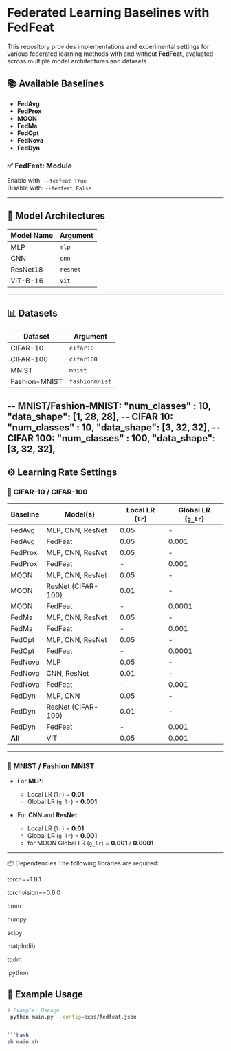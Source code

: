 # Federated Learning Baselines with FedFeat

This repository provides implementations and experimental settings for various federated learning methods with and without **FedFeat**, evaluated across multiple model architectures and datasets.

## 📚 Available Baselines

- **FedAvg**
- **FedProx**
- **MOON**
- **FedMa**
- **FedOpt**
- **FedNova**
- **FedDyn**

### ✅ FedFeat: Module
Enable with: `--fedfeat True`  
Disable with: `--fedfeat False`

---

## 🧠 Model Architectures

| Model Name | Argument |
|------------|----------|
| MLP        | `mlp`    |
| CNN        | `cnn`    |
| ResNet18   | `resnet` |
| ViT-B-16   | `vit`    |

---

## 📊 Datasets

| Dataset         | Argument    |
|-----------------|-------------|
| CIFAR-10        | `cifar10`   |
| CIFAR-100       | `cifar100`  |
| MNIST           | `mnist`     |
| Fashion-MNIST   | `fashionmnist`    |

-- MNIST/Fashion-MNIST: "num_classes" : 10,  "data_shape": [1, 28, 28],
-- CIFAR 10: "num_classes" : 10, "data_shape": [3, 32, 32],
-- CIFAR 100: "num_classes" : 100, "data_shape": [3, 32, 32],
---

## ⚙️ Learning Rate Settings

### 🔹 CIFAR-10 / CIFAR-100

| Baseline  | Model(s)             | Local LR (`lr`) | Global LR (`g_lr`) |
|-----------|----------------------|------------------|---------------------|
| FedAvg    | MLP, CNN, ResNet     | 0.05             | -                   |
| FedAvg    | FedFeat              | 0.05             | 0.001               |
| FedProx   | MLP, CNN, ResNet     | 0.05             | -                   |
| FedProx   | FedFeat              | -                | 0.001               |
| MOON      | MLP, CNN, ResNet     | 0.05             | -                   |
| MOON      | ResNet (CIFAR-100)   | 0.01             | -                   |
| MOON      | FedFeat              | -                | 0.0001              |
| FedMa     | MLP, CNN, ResNet     | 0.05             | -                   |
| FedMa     | FedFeat              | -                | 0.001               |
| FedOpt    | MLP, CNN, ResNet     | 0.05             | -                   |
| FedOpt    | FedFeat              | -                | 0.0001              |
| FedNova   | MLP                  | 0.05             | -                   |
| FedNova   | CNN, ResNet          | 0.01             | -                   |
| FedNova   | FedFeat              | -                | 0.001               |
| FedDyn    | MLP, CNN             | 0.05             | -                   |
| FedDyn    | ResNet (CIFAR-100)   | 0.01             | -                   |
| FedDyn    | FedFeat              | -                | 0.001               |
| **All**   | ViT                  | 0.05             | 0.001               |

---

### 🔹 MNIST / Fashion MNIST

- For **MLP**:
  - Local LR (`lr`) = **0.01**
  - Global LR (`g_lr`) = **0.001**

- For **CNN** and **ResNet**:
  - Local LR (`lr`) = **0.01**
  - Global LR (`g_lr`) = **0.001**
  - for MOON Global LR (`g_lr`) = **0.001** / **0.0001**
---


📦 Dependencies
The following libraries are required:

torch==1.8.1

torchvision==0.6.0

timm

numpy

scipy

matplotlib

tqdm

ipython

## 🚀 Example Usage

```bash
# Example: Useage
 python main.py --config=exps/fedfeat.json

 
```bash
sh main.sh
